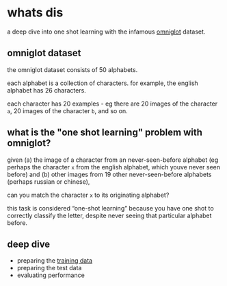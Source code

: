 # whats dis
a deep dive into one shot learning with the infamous [omniglot](https://github.com/brendenlake/omniglot) dataset.

## omniglot dataset
the omniglot dataset consists of 50 alphabets. 

each alphabet is a collection of characters. for example, the english alphabet has 26 characters. 

each character has 20 examples - eg there are 20 images of the character `a`, 20 images of the character `b`, and so on.

## what is the "one shot learning" problem with omniglot?
given (a) the image of a character from an never-seen-before alphabet (eg perhaps the character `x` from the english alphabet, which youve never seen before) and (b) other images from 19 other never-seen-before alphabets (perhaps russian or chinese), 

can you match the character `x` to its originating alphabet?

this task is considered “one-shot learning” because you have one shot to correctly classify the letter, despite never seeing that particular alphabet before.

## deep dive
* preparing the [training data](https://github.com/mynameisvinn/omniglot/blob/master/preparing_data.md)
* preparing the test data
* evaluating performance